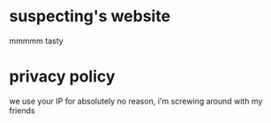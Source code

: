 # suspecting's website
mmmmm tasty

# privacy policy
we use your IP for absolutely no reason, i'm screwing around with my friends
